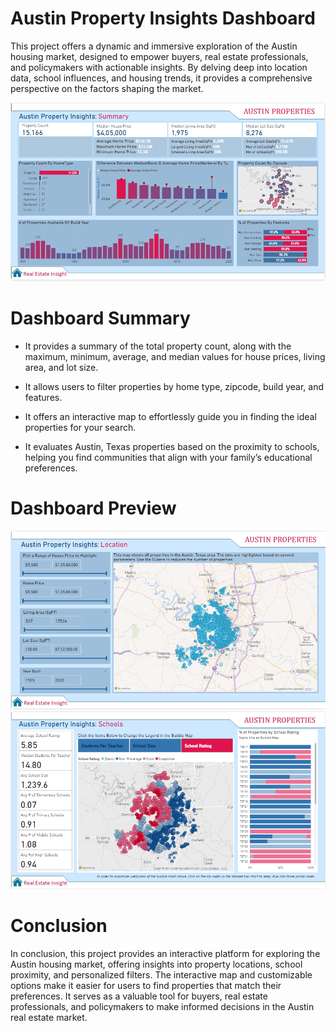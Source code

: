 
# Austin Property Insights Dashboard

This project offers a dynamic and immersive exploration of the Austin housing market, designed to empower buyers, real estate professionals, and policymakers with actionable insights. By delving deep into location data, school influences, and housing trends, it provides a comprehensive perspective on the factors shaping the market.

![Summary Page](Summary.png)

# Dashboard Summary

- It provides a summary of the total property count, along with the maximum, minimum, average, and median values for house prices, living area, and lot size.
  
- It allows users to filter properties by home type, zipcode, build year, and features.

- It offers an interactive map to effortlessly guide you in finding the ideal properties for your search.

- It evaluates Austin, Texas properties based on the proximity to schools, helping you find communities that align with your family’s educational preferences.

# Dashboard Preview

![Location Page](Location.png)
![Schools Page](Schools.png)

# Conclusion
In conclusion, this project provides an interactive platform for exploring the Austin housing market, offering insights into property locations, school proximity, and personalized filters. The interactive map and customizable options make it easier for users to find properties that match their preferences. It serves as a valuable tool for buyers, real estate professionals, and policymakers to make informed decisions in the Austin real estate market.

